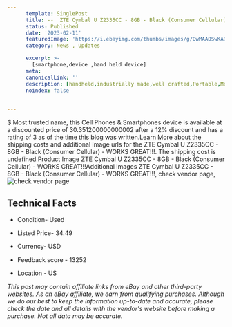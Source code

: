 ```yaml
---
      template: SinglePost
      title: --  ZTE Cymbal U Z2335CC - 8GB - Black (Consumer Cellular) - WORKS GREAT!!!
      status: Published
      date: '2023-02-11'
      featuredImage: 'https://i.ebayimg.com/thumbs/images/g/QwMAAOSwKA9is2OG/s-l225.jpg'
      category: News , Updates

      excerpt: >-
        [smartphone,device ,hand held device]
      meta:
      canonicalLink: ''
      description: [handheld,industrially made,well crafted,Portable,Mobile,Compact,Convenient,Lightweight,Maneuverable,Man-portable,Miniature,Carriable,Hand-held,Light,Holdable,Transportable,Mobile device,Pocket-sized,On-the-go,Wireless,Cordless,Compact size,Convenient size, smartphone,device ,hand held device]
      noindex: false

        
---
```

$
    Most trusted name, this Cell Phones & Smartphones device is available at a discounted price of 30.351200000000002 after a 12% discount and has a rating of 3 as of the time this blog was written.Learn More about the shipping costs and additional image urls for the  ZTE Cymbal U Z2335CC - 8GB - Black (Consumer Cellular) - WORKS GREAT!!!. The shipping cost is undefined.Product Image ZTE Cymbal U Z2335CC - 8GB - Black (Consumer Cellular) - WORKS GREAT!!!Additional Images ZTE Cymbal U Z2335CC - 8GB - Black (Consumer Cellular) - WORKS GREAT!!!, check vendor page, ![check vendor page](https://origin-galleryplus.ebayimg.com/ws/web/334706892683_2_0_1/225x225.jpg,https://origin-galleryplus.ebayimg.com/ws/web/334706892683_3_0_1/225x225.jpg,https://origin-galleryplus.ebayimg.com/ws/web/334706892683_4_0_1/225x225.jpg,https://origin-galleryplus.ebayimg.com/ws/web/334706892683_5_0_1/225x225.jpg,https://origin-galleryplus.ebayimg.com/ws/web/334706892683_6_0_1/225x225.jpg)
    
    

 ## Technical Facts 



     
      

 - Condition- Used 


      

 - Listed Price- 34.49 


      

 - Currency- USD 


      

 - Feedback score - 13252 


      

 - Location - US 


      
      

 *_This post may contain affiliate links from eBay and other third-party websites. As an eBay affiliate, we earn from qualifying purchases. Although we do our best to keep the information up-to-date and accurate, please check the date and all details with the vendor's website before making a purchase. Not all data may be accurate._*



    
    
    
    
    